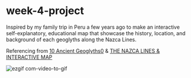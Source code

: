# week-4-project
 
 Inspired by my family trip in Peru a few years ago to make an interactive self-explanatory, educational map that showcase the history, location, and background of each geoglyths along the Nazca Lines.
 <div>
 Referencing from <a href="https://www.heritagedaily.com/2018/04/10-ancient-geoglyphs/118915">10 Ancient Geoglyths0</a> &
<a href="https://www.heritagedaily.com/2020/04/the-nazca-lines-interactive-map/127496">THE NAZCA LINES & INTERACTIVE MAP</a>
 </div>

![ezgif com-video-to-gif](https://user-images.githubusercontent.com/112721395/233448341-9aff53fe-1f92-448c-99b1-df5f8020ab65.gif)
